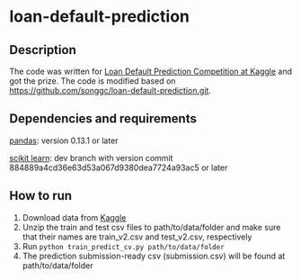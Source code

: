 loan-default-prediction
=======================

Description
-----------
The code was written for [Loan Default Prediction Competition at Kaggle](https://www.kaggle.com/c/loan-default-prediction) and got the prize. 
The code is modified based on https://github.com/songgc/loan-default-prediction.git. 

Dependencies and requirements
-----------------------------
[pandas](https://github.com/pydata/pandas):  version 0.13.1 or later

[scikit learn](https://github.com/scikit-learn/scikit-learn): dev branch with version commit 884889a4cd36e63d53a067d9380dea7724a93ac5 or later

How to run
----------
1. Download data from [Kaggle](https://www.kaggle.com/c/loan-default-prediction)
2. Unzip the train and test csv files to path/to/data/folder and make sure that their names are train_v2.csv and test_v2.csv, respectively
3. Run `python train_predict_cv.py path/to/data/folder`
4. The prediction submission-ready csv (submission.csv) will be found at path/to/data/folder


